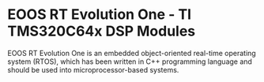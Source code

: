 # EOOS RT Evolution One - TI TMS320C64x DSP Modules
EOOS RT Evolution One is an embedded object-oriented real-time operating system (RTOS), which has been written in C++ programming language and should be used into microprocessor-based systems.

